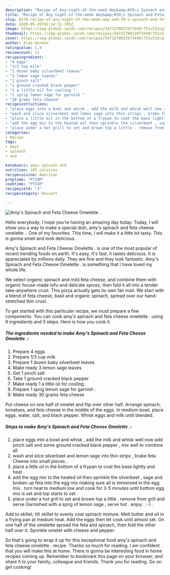 ```yaml
---
description: "Recipe of Any-night-of-the-week Amy&amp;#39;s Spinach and Feta Cheese Omelette ."
title: "Recipe of Any-night-of-the-week Amy&amp;#39;s Spinach and Feta Cheese Omelette ."
slug: 8276-recipe-of-any-night-of-the-week-amy-and-39-s-spinach-and-feta-cheese-omelette
date: 2020-05-26T02:14:33.395Z
image: https://img-global.cpcdn.com/recipes/5473278822973440/751x532cq70/amys-spinach-and-feta-cheese-omelette-recipe-main-photo.jpg
thumbnail: https://img-global.cpcdn.com/recipes/5473278822973440/751x532cq70/amys-spinach-and-feta-cheese-omelette-recipe-main-photo.jpg
cover: https://img-global.cpcdn.com/recipes/5473278822973440/751x532cq70/amys-spinach-and-feta-cheese-omelette-recipe-main-photo.jpg
author: Alma Harmon
ratingvalue: 3.8
reviewcount: 11
recipeingredient:
- "4 eggs"
- "1/3 cup milk"
- "1 dozen baby silverbeet leaves"
- "3 lemon sage leaves"
- "1 pinch salt"
- "1 ground cracked black pepper"
- "1 a little oil for cooling "
- "1 sprig lemon sage for garnish "
- "30 grams feta cheese"
recipeinstructions:
- "place eggs into a bowl and whisk , add the milk and whisk well now add pinch salt and some ground cracked black pepper , mix well to combine all"
- "wash and slice silverbeet and lemon sage into thin strips , brake feta Cheese into small pieces ."
- "place a little oil in the bottom of a frypan to coat the base lightly and heat ."
- "add the egg mix to the heated oil then sprinkle the silverbeet , sage and broken up feta into the egg mix making sure all is immersed in the egg mix . turn heat to medium low and cook for 3-5 minutes until bottom egg mix is set and top starts to set ."
- "place under a hot grill to set and brown top a little . remove from grill and serve Garnished with a sprig of lemon sage , serve hot . enjoy . :-) ."
categories:
- Recipe
tags:
- amys
- spinach
- and

katakunci: amys spinach and 
nutrition: 105 calories
recipecuisine: American
preptime: "PT19M"
cooktime: "PT51M"
recipeyield: "3"
recipecategory: Dessert

---
```



![Amy&#39;s Spinach and Feta Cheese Omelette .](https://img-global.cpcdn.com/recipes/5473278822973440/751x532cq70/amys-spinach-and-feta-cheese-omelette-recipe-main-photo.jpg)

Hello everybody, I hope you're having an amazing day today. Today, I will show you a way to make a special dish, amy&#39;s spinach and feta cheese omelette .. One of my favorites. This time, I will make it a little bit tasty. This is gonna smell and look delicious.

Amy&#39;s Spinach and Feta Cheese Omelette . is one of the most popular of recent trending foods on earth. It's easy, it's fast, it tastes delicious. It is appreciated by millions daily. They are fine and they look fantastic. Amy&#39;s Spinach and Feta Cheese Omelette . is something that I have loved my whole life.

We select organic spinach and mild feta cheese, and combine them with organic house-made tofu and delicate spices, then fold it all into a tender take-anywhere crust. This pizza actually gets its own fan mail. We start with a blend of feta cheese, basil and organic spinach, spread over our hand-stretched thin crust.


To get started with this particular recipe, we must prepare a few components. You can cook amy&#39;s spinach and feta cheese omelette . using 9 ingredients and 5 steps. Here is how you cook it.

<!--inarticleads1-->

##### The ingredients needed to make Amy&#39;s Spinach and Feta Cheese Omelette .:

1. Prepare 4 eggs
1. Prepare 1/3 cup milk
1. Prepare 1 dozen baby silverbeet leaves
1. Make ready 3 lemon sage leaves
1. Get 1 pinch salt
1. Take 1 ground cracked black pepper
1. Make ready 1 a little oil for cooling .
1. Prepare 1 sprig lemon sage for garnish .
1. Make ready 30 grams feta cheese


Put cheese on one half of omelet and flip over other half. Arrange spinach, tomatoes, and feta cheese in the middle of the eggs. In medium bowl, place eggs, water, salt, and black pepper. Whisk eggs and milk until blended. 

<!--inarticleads2-->

##### Steps to make Amy&#39;s Spinach and Feta Cheese Omelette .:

1. place eggs into a bowl and whisk , add the milk and whisk well now add pinch salt and some ground cracked black pepper , mix well to combine all
1. wash and slice silverbeet and lemon sage into thin strips , brake feta Cheese into small pieces .
1. place a little oil in the bottom of a frypan to coat the base lightly and heat .
1. add the egg mix to the heated oil then sprinkle the silverbeet , sage and broken up feta into the egg mix making sure all is immersed in the egg mix . turn heat to medium low and cook for 3-5 minutes until bottom egg mix is set and top starts to set .
1. place under a hot grill to set and brown top a little . remove from grill and serve Garnished with a sprig of lemon sage , serve hot . enjoy . :-) .


Add to skillet; tilt skillet to evenly coat spinach mixture. Melt butter and oil in a frying pan at medium heat. Add the eggs then let cook until almost set. On one half of the omelette spread the feta and spinach, then fold the other half over it. Sprinkle omelet with cheese and pepper. 

So that's going to wrap it up for this exceptional food amy&#39;s spinach and feta cheese omelette . recipe. Thanks so much for reading. I am confident that you will make this at home. There is gonna be interesting food in home recipes coming up. Remember to bookmark this page on your browser, and share it to your family, colleague and friends. Thank you for reading. Go on get cooking!
